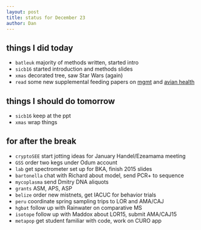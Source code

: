 ```yaml
---
layout: post
title: status for December 23
author: Dan
---
```


## things I did today

* `batleuk` majority of methods written, started intro
* `sicb16` started introduction and methods slides
* `xmas` decorated tree, saw Star Wars (again)
* `read` some new supplemental feeding papers on [mgmt](http://dspace.stir.ac.uk/bitstream/1893/22604/1/Kubasiewicz%20et%20al_Biodiversity%20and%20Conservation_2015.pdf) and [avian health](http://m.conphys.oxfordjournals.org/content/3/1/cov058.full.pdf)

## things I should do tomorrow
* `sicb16` keep at the ppt
* `xmas` wrap things

## for after the break
* `cryptoSEE` start jotting ideas for January Handel/Ezeamama meeting
* `GSS` order two kegs under Odum account
* `lab` get spectrometer set up for BKA, finish 2015 slides
* `bartonella` chat with Richard about model, send PCR+ to sequence
* `mycoplasma` send Dmitry DNA aliquots
* `grants` ASM, APS, ASP
* `belize` order new mistnets, get IACUC for behavior trials
* `peru` coordinate spring sampling trips to LOR and AMA/CAJ
* `hgbat` follow up with Rainwater on comparative MS
* `isotope` follow up with Maddox about LOR15, submit AMA/CAJ15
* `metapop` get student familiar with code, work on CURO app

<i class='fa fa-code' style='color:pink'> </i>

